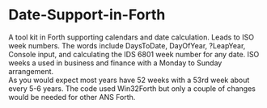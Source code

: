 # Date-Support-in-Forth
A tool kit in Forth supporting calendars and date calculation. Leads to ISO week numbers.
The words include DaysToDate, DayOfYear, ?LeapYear, Console input, and calculating the IDS 6801 week number for any date.
ISO weeks a used in business and finance with a Monday to Sunday arrangement. \
As you would expect most years have 52 weeks with a 53rd week about every 5-6 years.
The code used Win32Forth but only a couple of changes would be needed for other ANS Forth.
